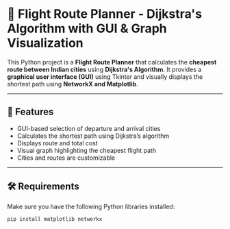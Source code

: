 # 🛫 Flight Route Planner - Dijkstra's Algorithm with GUI & Graph Visualization

This Python project is a **Flight Route Planner** that calculates the **cheapest route between Indian cities** using **Dijkstra's Algorithm**. It provides a **graphical user interface (GUI)** using Tkinter and visually displays the shortest path using **NetworkX and Matplotlib**.

---

## 🔧 Features

- GUI-based selection of departure and arrival cities
- Calculates the shortest path using Dijkstra’s algorithm
- Displays route and total cost
- Visual graph highlighting the cheapest flight path
- Cities and routes are customizable

---

## 🛠️ Requirements

Make sure you have the following Python libraries installed:

```bash
pip install matplotlib networkx
